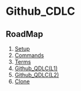 # Github_CDLC
## RoadMap
1. [Setup](Setup)
1. [Commands](Commands)
1. [Terms](Terms)
1. [Github_QDLC(L1)](Github_QDLC(L1).md)
1. [Github_QDLC(L2)](Github_QDLC(L2).md)
1. [Clone](Clone)

